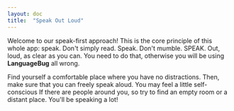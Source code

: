 ```yaml
---
layout: doc
title:  "Speak Out Loud"
---
```

Welcome to our speak-first approach! This is the core principle of this whole app: speak. Don't simply read. Speak. Don't mumble. SPEAK. Out, loud, as clear as you can. You need to do that, otherwise you will be using **LanguageBug** all wrong.

Find yourself a comfortable place where you have no distractions. Then, make sure that you can freely speak aloud. You may feel a little self-conscious If there are people around you, so try to find an empty room or a distant place. You'll be speaking a lot!